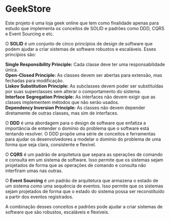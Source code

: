 # GeekStore
Este projeto é uma loja geek online que tem como finalidade apenas para estudo que implementa os conceitos de SOLID e padrões como DDD, CQRS e Event Sourcing e etc.

O **SOLID** é um conjunto de cinco princípios de design de software que podem ajudar a criar sistemas de software robustos e escaláveis. Esses princípios são:

**Single Responsibility Principle:** Cada classe deve ter uma responsabilidade única.<br/>
**Open-Closed Principle:** As classes devem ser abertas para extensão, mas fechadas para modificação.<br/>
**Liskov Substitution Principle:** As subclasses devem poder ser substituídas por suas superclasses sem alterar o comportamento do sistema.<br/>
**Interface Segregation Principle:** As interfaces não devem exigir que as classes implementem métodos que não serão usados.<br/>
**Dependency Inversion Principle:** As classes não devem depender diretamente de outras classes, mas sim de interfaces.<br/>

O **DDD** é uma abordagem para o design de software que enfatiza a importância de entender o domínio do problema que o software está tentando resolver. O DDD propõe uma série de conceitos e ferramentas para ajudar os desenvolvedores a modelar o domínio do problema de uma forma que seja clara, consistente e flexível.

O **CQRS** é um padrão de arquitetura que separa as operações de comando e consulta em um sistema de software. Isso permite que os sistemas sejam projetados de forma que as operações de comando e consulta não interfiram umas nas outras.

O **Event Sourcing** é um padrão de arquitetura que armazena o estado de um sistema como uma sequência de eventos. Isso permite que os sistemas sejam projetados de forma que o estado do sistema possa ser reconstituído a partir dos eventos registrados.

A combinação desses conceitos e padrões pode ajudar a criar sistemas de software que são robustos, escaláveis e flexíveis.


